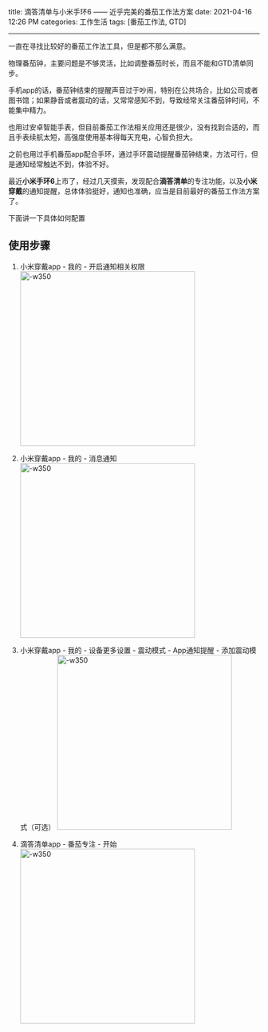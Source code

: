 title: 滴答清单与小米手环6 —— 近乎完美的番茄工作法方案
date: 2021-04-16 12:26 PM
categories: 工作生活
tags: [番茄工作法, GTD]

---

<style type="text/css" rel="stylesheet">
img[alt="-w350"] {
	width: 350px
}
</style>

一直在寻找比较好的番茄工作法工具，但是都不那么满意。

物理番茄钟，主要问题是不够灵活，比如调整番茄时长，而且不能和GTD清单同步。

手机app的话，番茄钟结束的提醒声音过于吵闹，特别在公共场合，比如公司或者图书馆；如果静音或者震动的话，又常常感知不到，导致经常关注番茄钟时间，不能集中精力。

也用过安卓智能手表，但目前番茄工作法相关应用还是很少，没有找到合适的，而且手表续航太短，高强度使用基本得每天充电，心智负担大。

之前也用过手机番茄app配合手环，通过手环震动提醒番茄钟结束，方法可行，但是通知经常触达不到，体验不好。

最近**小米手环6**上市了，经过几天摸索，发现配合**滴答清单**的专注功能，以及**小米穿戴**的通知提醒，总体体验挺好，通知也准确，应当是目前最好的番茄工作法方案了。
<!--more-->

下面讲一下具体如何配置


## 使用步骤

1. 小米穿戴app - 我的 - 开启通知相关权限
![-w350](https://image.ponder.work/mweb/2021-04-17-v2-083dc66a6eac131538658e0718197f8a_1440w.jpg)

2. 小米穿戴app - 我的 - 消息通知
![-w350](https://image.ponder.work/mweb/2021-04-17-v2-1456fe9137371ebec9f71507c539893d_1440w.jpg)

3. 小米穿戴app - 我的 - 设备更多设置 - 震动模式 - App通知提醒 - 添加震动模式（可选）
![-w350](https://image.ponder.work/mweb/2021-04-17-v2-ff6418a487908a51642bec98c7a17179_1440w.jpg)

4. 滴答清单app - 番茄专注 - 开始
![-w350](https://image.ponder.work/mweb/2021-04-17-v2-32488091b7f87efd080108626d1f9d1f_1440w.jpg)
